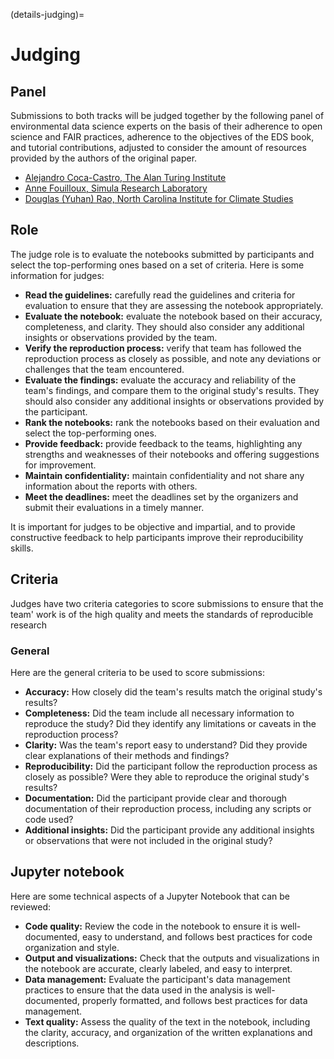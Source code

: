 (details-judging)=

# Judging

## Panel
Submissions to both tracks will be judged together by the following panel of environmental data science experts on the basis of their adherence to open science and FAIR practices, adherence to the objectives of the EDS book, and tutorial contributions, adjusted to consider the amount of resources provided by the authors of the original paper.

* [Alejandro Coca-Castro, The Alan Turing Institute](https://acocac.github.io/en/)
* [Anne Fouilloux, Simula Research Laboratory](https://annefou.github.io/)
* [Douglas (Yuhan) Rao, North Carolina Institute for Climate Studies](https://ncics.org/people/douglas-rao/)

## Role
The judge role is to evaluate the notebooks submitted by participants and select the top-performing ones based on a set of criteria. 
Here is some information for judges:

* **Read the guidelines:** carefully read the guidelines and criteria for evaluation to ensure that they are assessing the notebook appropriately.
* **Evaluate the notebook:** evaluate the notebook based on their accuracy, completeness, and clarity. They should also consider any additional insights or observations provided by the team.
* **Verify the reproduction process:** verify that team has followed the reproduction process as closely as possible, and note any deviations or challenges that the team encountered. 
* **Evaluate the findings:** evaluate the accuracy and reliability of the team's findings, and compare them to the original study's results. They should also consider any additional insights or observations provided by the participant. 
* **Rank the notebooks:** rank the notebooks based on their evaluation and select the top-performing ones.
* **Provide feedback:** provide feedback to the teams, highlighting any strengths and weaknesses of their notebooks and offering suggestions for improvement.
* **Maintain confidentiality:** maintain confidentiality and not share any information about the reports with others. 
* **Meet the deadlines:** meet the deadlines set by the organizers and submit their evaluations in a timely manner.

It is important for judges to be objective and impartial, and to provide constructive feedback to help participants improve their reproducibility skills. 

## Criteria
Judges have two criteria categories to score submissions to ensure that the team' work is of the high quality and meets the standards of reproducible research

### General
Here are the general criteria to be used to score submissions:

* **Accuracy:** How closely did the team's results match the original study's results?
* **Completeness:** Did the team include all necessary information to reproduce the study? Did they identify any limitations or caveats in the reproduction process?
* **Clarity:** Was the team's report easy to understand? Did they provide clear explanations of their methods and findings?
* **Reproducibility:** Did the participant follow the reproduction process as closely as possible? Were they able to reproduce the original study's results?
* **Documentation:** Did the participant provide clear and thorough documentation of their reproduction process, including any scripts or code used?
* **Additional insights:** Did the participant provide any additional insights or observations that were not included in the original study?

## Jupyter notebook
Here are some technical aspects of a Jupyter Notebook that can be reviewed:

* **Code quality:** Review the code in the notebook to ensure it is well-documented, easy to understand, and follows best practices for code organization and style.
* **Output and visualizations:** Check that the outputs and visualizations in the notebook are accurate, clearly labeled, and easy to interpret.
* **Data management:** Evaluate the participant's data management practices to ensure that the data used in the analysis is well-documented, properly formatted, and follows best practices for data management.
* **Text quality:** Assess the quality of the text in the notebook, including the clarity, accuracy, and organization of the written explanations and descriptions.